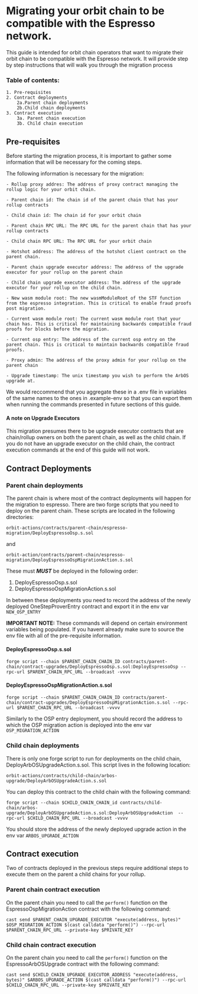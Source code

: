 # Migrating your orbit chain to be compatible with the Espresso network.

This guide is intended for orbit chain operators that want to migrate their orbit chain to be compatible with the Espresso network.
It will provide step by step instructions that will walk you through the migration process

### Table of contents:
    1. Pre-requisites
    2. Contract deployments
        2a.Parent chain deployments
        2b.Child chain deployments
    3. Contract execution
        3a. Parent chain execution
        3b. Child chain execution

## Pre-requisites

Before starting the migration process, it is important to gather some information that will be necessary for the coming steps.

The following information is necessary for the migration: 

    - Rollup proxy addres: The address of proxy contract managing the rollup logic for your orbit chain.

    - Parent chain id: The chain id of the parent chain that has your rollup contracts

    - Child chain id: The chain id for your orbit chain
    
    - Parent chain RPC URL: The RPC URL for the parent chain that has your rollup contracts 
    
    - Child chain RPC URL: The RPC URL for your orbit chain

    - Hotshot address: The address of the hotshot client contract on the parent chain.

    - Parent chain upgrade executor address: The address of the upgrade executor for your rollup on the parent chain

    - Child chain upgrade executor address: The address of the upgrade executor for your rollup on the child chain.

    - New wasm module root: The new wasmModuleRoot of the STF function from the espresso integration. This is critical to enable fraud proofs post migration.

    - Current wasm module root: The current wasm module root that your chain has. This is critical for maintaining backwards compatible fraud proofs for blocks before the migration.

    - Current osp entry: The address of the current osp entry on the parent chain. This is critical to maintain backwards compatible fraud proofs.

    - Proxy admin: The address of the proxy admin for your rollup on the parent chain

    - Upgrade timestamp: The unix timestamp you wish to perform the ArbOS upgrade at.

We would reccommend that you aggregate these in a .env file in variables of the same names to the ones in .example-env so that you can export them when running the commands presented in future sections of this guide.

#### A note on Upgrade Executors

This migration presumes there to be upgrade executor contracts that are chain/rollup owners on both the parent chain, as well as the child chain. If you do not have an upgrade executor on the child chain, the contract execution commands at the end of this guide will not work.

## Contract Deployments

### Parent chain deployments

The parent chain is where most of the contract deployments will happen for the migration to espresso. There are two forge scripts that you need to deploy on the parent chain. These scripts are located in the following directories:

```
orbit-actions/contracts/parent-chain/espresso-migration/DeployEspressoOsp.s.sol
```
and
```
orbit-action/contracts/parent-chain/espresso-migration/DeployEspressoOspMigrationAction.s.sol
```

These must ***MUST*** be deployed in the following order:

1. DeployEspressoOsp.s.sol
2. DeployEspressoOspMigrationAction.s.sol

In between these deployments you need to record the address of the newly deployed OneStepProverEntry contract and export it in the env var `NEW_OSP_ENTRY` 

**IMPORTANT NOTE:**
    These commands will depend on certain environment variables being populated. If you havent already make sure to source the env file with all of the pre-requisite information.

#### DeployEspressoOsp.s.sol
```
forge script --chain $PARENT_CHAIN_CHAIN_ID contracts/parent-chain/contract-upgrades/DeployEspressoOsp.s.sol:DeployEspressoOsp --rpc-url $PARENT_CHAIN_RPC_URL --broadcast -vvvv
```
#### DeployEspressoOspMigrationAction.s.sol
```
forge script --chain $PARENT_CHAIN_CHAIN_ID contracts/parent-chain/contract-upgrades/DeployEspressoOspMigrationAction.s.sol --rpc-url $PARENT_CHAIN_RPC_URL --broadcast -vvvv

```

Similarly to the OSP entry deployment, you should record the address to which the OSP migration action is deployed into the env var `OSP_MIGRATION_ACTION
`
### Child chain deployments

There is only one forge script to run for deployments on the child chain, DeployArbOSUpgradeAction.s.sol. This script lives in the following location:

```
orbit-actions/contracts/child-chain/arbos-upgrade/DeployArbOSUpgradeAction.s.sol
```

You can deploy this contract to the child chain with the following command:

```
forge script --chain $CHILD_CHAIN_CHAIN_id contracts/child-chain/arbos-upgrade/DeployArbOSUpgradeAction.s.sol:DeployArbOSUpgradeAction  --rpc-url $CHILD_CHAIN_RPC_URL --broadcast -vvvv

```
You should store the address of the newly deployed upgrade action in the env var `ARBOS_UPGRADE_ACTION`


## Contract execution

Two of contracts deployed in the previous steps require additional steps to execute them on the parent a child chains for your rollup. 

### Parent chain contract execution

On the parent chain you need to call the `perform()` function on the EspressoOspMigrationAction contract with the following command:

```
cast send $PARENT_CHAIN_UPGRADE_EXECUTOR "execute(address, bytes)" $OSP_MIGRATION_ACTION $(cast calldata "perform()") --rpc-url $PARENT_CHAIN_RPC_URL --private-key $PRIVATE_KEY
```

### Child chain contract execution

On the parent chain you need to call the `perform()` function on the EspressoArbOSUpgrade contract with the following command:

```
cast send $CHILD_CHAIN_UPGRADE_EXECUTOR_ADDRESS "execute(address, bytes)" $ARBOS_UPGRADE_ACTION $(cast calldata "perform()") --rpc-url $CHILD_CHAIN_RPC_URL --private-key $PRIVATE_KEY
```
